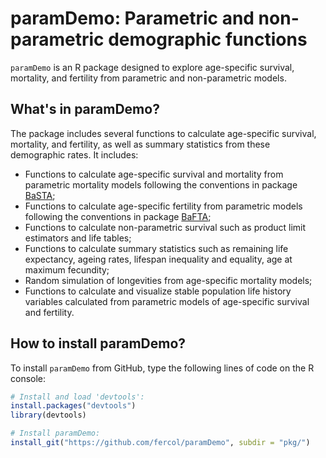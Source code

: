 # paramDemo: Parametric and non-parametric demographic functions

`paramDemo` is an R package designed to explore age-specific survival, mortality, and fertility from parametric and non-parametric models.

## What's in paramDemo?

The package includes several functions to calculate age-specific survival, mortality, and fertility, as well as summary statistics from these demographic rates. It includes:  

- Functions to calculate age-specific survival and mortality from parametric mortality models following the conventions in package [BaSTA](https://github.com/fercol/BaSTA);
- Functions to calculate age-specific fertility from parametric models following the conventions in package [BaFTA](https://github.com/fercol/BaFTA);
- Functions to calculate non-parametric survival such as product limit estimators and life tables;
- Functions to calculate summary statistics such as remaining life expectancy, ageing rates, lifespan inequality and equality, age at maximum fecundity;
- Random simulation of longevities from age-specific mortality models;
- Functions to calculate and visualize stable population life history variables calculated from parametric models of age-specific survival and fertility.

## How to install paramDemo?
To install `paramDemo` from GitHub, type the following lines of code on the R console:

```R
# Install and load 'devtools':
install.packages("devtools")
library(devtools)

# Install paramDemo:
install_git("https://github.com/fercol/paramDemo", subdir = "pkg/")
```

